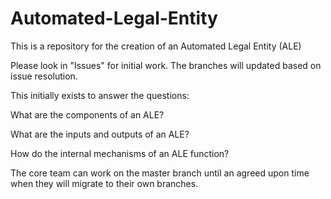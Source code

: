 # Automated-Legal-Entity
This is a repository for the creation of an Automated Legal Entity (ALE)

Please look in "Issues" for initial work. The branches will updated based on issue resolution.

This initially exists to answer the questions:

What are the components of an ALE?

What are the inputs and outputs of an ALE?

How do the internal mechanisms of an ALE function?


The core team can work on the master branch until an agreed upon time when they will migrate to their own branches.

